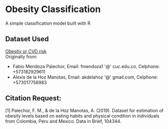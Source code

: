 # Obesity Classification
A simple classification model built with R

## Dataset Used
[Obesity or CVD risk](https://www.kaggle.com/datasets/aravindpcoder/obesity-or-cvd-risk-classifyregressorcluster)  
Originally from:
- Fabio Mendoza Palechor, Email: fmendoza1 '@' cuc.edu.co, Celphone: +573182929611
- Alexis de la Hoz Manotas, Email: akdelahoz '@' gmail.com, Celphone: +573017756983

## Citation Request:
[1] Palechor, F. M., & de la Hoz Manotas, A. (2019). Dataset for estimation of obesity levels based on eating habits and physical condition in individuals from Colombia, Peru and Mexico. Data in Brief, 104344.